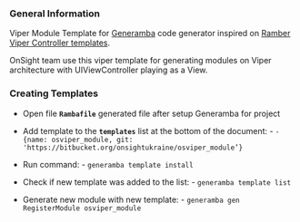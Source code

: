 ### General Information

Viper Module Template for [Generamba](https://github.com/rambler-digital-solutions/Generamba) code generator inspired on [Ramber Viper Controller templates](https://github.com/rambler-digital-solutions/generamba-catalog).

OnSight team use this viper template for generating modules on Viper architecture with UIViewController playing as a View.

### Creating Templates


- Open file **`Rambafile`** generated file after setup Generamba for project

- Add template to the **`templates`** list at the bottom of the document: 
       - `- {name: osviper_module, git: 'https://bitbucket.org/onsightukraine/osviper_module’}`

- Run command:
       - `generamba template install`

- Check if new template was added to the list:
       - `generamba template list`

- Generate new module with new template:
      - `generamba gen RegisterModule osviper_module`